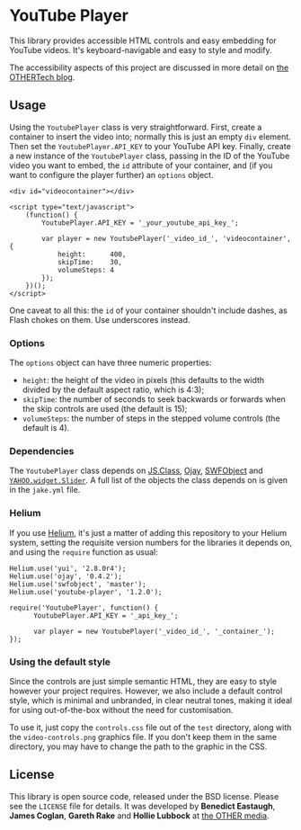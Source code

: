 YouTube Player
==============

This library provides accessible HTML controls and easy embedding for YouTube
videos. It's keyboard-navigable and easy to style and modify.

The accessibility aspects of this project are discussed in more detail on
[the OTHERTech blog][othertech].


Usage
-----

Using the `YoutubePlayer` class is very straightforward. First, create a
container to insert the video into; normally this is just an empty `div`
element. Then set the `YoutubePlayer.API_KEY` to your YouTube API key. Finally,
create a new instance of the `YoutubePlayer` class, passing in the ID of the
YouTube video you want to embed, the `id` attribute of your container, and (if
you want to configure the player further) an `options` object.

    <div id="videocontainer"></div>
    
    <script type="text/javascript">
        (function() {
            YoutubePlayer.API_KEY = '_your_youtube_api_key_';
            
            var player = new YoutubePlayer('_video_id_', 'videocontainer', {
                height:      400,
                skipTime:    30,
                volumeSteps: 4
            });
        })();
    </script>

One caveat to all this: the `id` of your container shouldn't include dashes, as
Flash chokes on them. Use underscores instead.

### Options

The `options` object can have three numeric properties:

* `height`: the height of the video in pixels (this defaults to the width
  divided by the default aspect ratio, which is 4:3);
* `skipTime`: the number of seconds to seek backwards or forwards when the skip
  controls are used (the default is 15);
* `volumeSteps`: the number of steps in the stepped volume controls (the
  default is 4).

### Dependencies

The `YoutubePlayer` class depends on [JS.Class][jsclass], [Ojay][ojay],
[SWFObject][swfobject] and [`YAHOO.widget.Slider`][slider]. A full list of the
objects the class depends on is given in the `jake.yml` file.

### Helium

If you use [Helium][helium], it's just a matter of adding this repository to
your Helium system, setting the requisite version numbers for the libraries it
depends on, and using the `require` function as usual:

    Helium.use('yui', '2.8.0r4');
    Helium.use('ojay', '0.4.2');
    Helium.use('swfobject', 'master');
    Helium.use('youtube-player', '1.2.0');
    
    require('YoutubePlayer', function() {
          YoutubePlayer.API_KEY = '_api_key_';
          
          var player = new YoutubePlayer('_video_id_', '_container_');
    });

### Using the default style

Since the controls are just simple semantic HTML, they are easy to style
however your project requires. However, we also include a default control
style, which is minimal and unbranded, in clear neutral tones, making it ideal
for using out-of-the-box without the need for customisation.

To use it, just copy the `controls.css` file out of the `test` directory, along
with the `video-controls.png` graphics file. If you don't keep them in the same
directory, you may have to change the path to the graphic in the CSS.


License
-------

This library is open source code, released under the BSD license. Please see
the `LICENSE` file for details. It was developed by **Benedict Eastaugh**,
**James Coglan**, **Gareth Rake** and **Hollie Lubbock** at
[the OTHER media][othermedia].

  [othertech]:  http://tech.othermedia.org/articles/accessible-youtube-player
  [jsclass]:    http://jsclass.jcoglan.com
  [ojay]:       http://ojay.othermedia.com
  [swfobject]:  http://code.google.com/p/swfobject/
  [slider]:     http://developer.yahoo.com/yui/slider/
  [helium]:     http://github.com/othermedia/helium
  [othermedia]: http://www.othermedia.com
